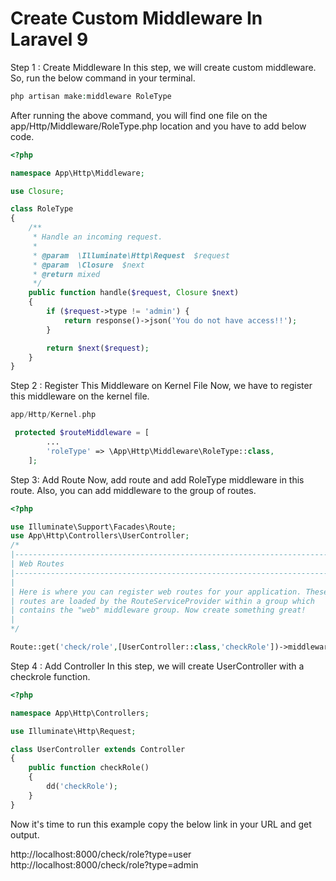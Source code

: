 # Create Custom Middleware In Laravel 9

Step 1 : Create Middleware
In this step, we will create custom middleware. So, run the below command in your terminal. 

```php
php artisan make:middleware RoleType
```
After running the above command, you will find one file on the app/Http/Middleware/RoleType.php location and you have to add below code.
```php
<?php

namespace App\Http\Middleware;

use Closure;

class RoleType
{
    /**
     * Handle an incoming request.
     *
     * @param  \Illuminate\Http\Request  $request
     * @param  \Closure  $next
     * @return mixed
     */
    public function handle($request, Closure $next)
    {
        if ($request->type != 'admin') {
            return response()->json('You do not have access!!');
        }

        return $next($request);
    }
}
```

Step 2 : Register This Middleware on Kernel File
Now, we have to register this middleware on the kernel file.
```php
app/Http/Kernel.php

 protected $routeMiddleware = [
        ...
        'roleType' => \App\Http\Middleware\RoleType::class,
    ];
```
Step 3: Add Route
Now, add route and add RoleType middleware in this route. Also, you can add middleware to the group of routes. 
```php
<?php

use Illuminate\Support\Facades\Route;
use App\Http\Controllers\UserController;
/*
|--------------------------------------------------------------------------
| Web Routes
|--------------------------------------------------------------------------
|
| Here is where you can register web routes for your application. These
| routes are loaded by the RouteServiceProvider within a group which
| contains the "web" middleware group. Now create something great!
|
*/

Route::get('check/role',[UserController::class,'checkRole'])->middleware('roleType');
```

Step 4 :  Add Controller
In this step, we will create UserController with a checkrole function.

```php
<?php

namespace App\Http\Controllers;

use Illuminate\Http\Request;

class UserController extends Controller
{
    public function checkRole()
    {
        dd('checkRole');
    }
}
```
Now it's time to run this example copy the below link in your URL and get output.

http://localhost:8000/check/role?type=user
<br>
http://localhost:8000/check/role?type=admin
